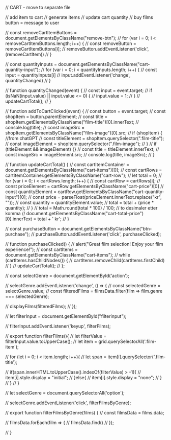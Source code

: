 // CART - move to separate file

// add item to cart
// generate items
// update cart quantity
// buy films button = message to user




// const removeCartItemButtons = document.getElementsByClassName("remove-btn");
// for (var i = 0; i < removeCartItemButtons.length; i++) {
//     const removeButton = removeCartItemButtons[i];
//     removeButton.addEventListener('click', (removeCartItem))
// }

// const quantityInputs = document.getElementsByClassName("cart-quantity-input");
// for (var i = 0; i < quantityInputs.length; i++) {
//     const input = quantityInputs[i]
//     input.addEventListener('change', quantityChanged)
// }

// function quantityChanged(event) {
//     const input = event.target;
//     if (isNaN(input.value) || input.value <= 0) {
//         input.value = 1;
//     }
//     updateCartTotal();
// }



// function addToCartClicked(event) {
//     const button = event.target;
//     const shopItem = button.parentElement;
//     const title = shopItem.getElementsByClassName("film-title")[0].innerText;
//     console.log(title);
//     const imageSrc = shopItem.getElementsByClassName("film-image")[0].src;
    // if (shopItem) {  //from chatGPT
    //     const titleElement = shopItem.querySelector(".film-title");
    //     const imageElement = shopItem.querySelector(".film-image");
    // }
    // if (titleElement && imageElement) {}
    // const title = titleElement.innerText;
    // const imageSrc = imageElement.src;
    // console.log(title, imageSrc);
// }

// function updateCartTotal() {
//     const cartItemContainer = document.getElementsByClassName("cart-items")[0];
//     const cartRows = cartItemContainer.getElementsByClassName("cart-row");
//     let total = 0;
//     for (var i = 0; i < cartRows.length; i++) {
//         const cartRow = cartRows[i];
//         const priceElement = cartRow.getElementsByClassName("cart-price")[0]
//         const quantityElement = cartRow.getElementsByClassName("cart-quantity-input")[0];
//         const price = parseFloat(priceElement.innerText.replace("kr", ""));
//         const quantity = quantityElement.value;
//         total = total + (price * quantity);
//     }
//     total = Math.round(total * 100) / 100;          // to desimaler etter komma
//     document.getElementsByClassName("cart-total-price")[0].innerText = total + ' kr';
// }


// const purchaseButton = document.getElementsByClassName("btn-purchase");
// purchaseButton.addEventListener('click', purchaseClicked);

// function purchaseClicked() {
//     alert("Great film selection! Enjoy your film experience!");
//     const cartItems = document.getElementsByClassName("cart-items");
//     while (cartItems.hasChildNodes()) {
//         cartItems.removeChild(cartItems.firstChild)
//     }
//     updateCartTotal();
// };









// const selectGenre = document.getElementById('action');

// selectGenre.addEventListener('change', () => {
//     const selectedGenre = selectGenre.value;
//     const filteredFilms = filmsData.filter(film => film.genre === selectedGenre);

//     displayFilms(filteredFilms);
// });

// let filterInput = document.getElementById("filterinput");

// filterInput.addEventListener('keyup', filterFilms);

// export function filterFilms(){
//     let filterValue = filterInput.value.toUpperCase();
//     let item = grid.querySelectorAll('.film-item');

//     for (let i = 0; i < item.length; i++){
//         let span = item[i].querySelector('.film-title');

//         if(span.innerHTML.toUpperCase().indexOf(filterValue) > -1){
//             item[i].style.display = "initial";
//         }else{
//             item[i].style.display = "none";
//         }
//     }
// }


// let selectGenre = document.querySelectorAll('option');

// selectGenre.addEventListener('click', filterFilmsByGenre);

// export function filterFilmsByGenre(films) {
//     const filmsData = films.data;
    
//     filmsData.forEach(film => {
//         filmsData.find()
//     });
        
// }